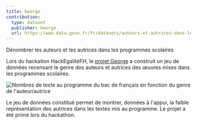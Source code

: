 ```yaml
---
title: George
contribution:
  type: dataset
  publisher: George
  url: https://www.data.gouv.fr/fr/datasets/auteurs-et-autrices-dans-les-annales-du-baccalaureat-de-francais/
---
```


Dénombrer les auteurs et les autrices dans les programmes scolaires

<!--more-->

Lors du hackation HackEgalitéFH, le [projet George](https://george2etexte.wordpress.com/) a construit un jeu de données recensant le genre des auteurs et autrices des œuvres mises dans les programmes scolaires. 

![Nombres de texte au programme du bac de français en fonction du genre de l'auteur/autrice](https://george2etexte.files.wordpress.com/2017/06/auteursautricesbacfrancais2.png)

Le jeu de données constitué permet de montrer, données à l'appui, la faible représentation des autrices dans les textes mis au programme. Le projet a été primé lors du hackathon. 

<div data-udata-dataset-id="594218bec751df6a8844711e"></div>
<div data-udata-dataset-id="58f7d01ac751df583252dfde"></div>

